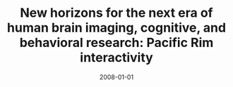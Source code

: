 ---
title: "New horizons for the next era of human brain imaging, cognitive, and behavioral research: Pacific Rim interactivity"
date: 2008-01-01
authors_string: J. Horn, Peter Bandettini, K. Cheng, C. Egan, V. Stenger, S. Strother, A. Toga
authors:
   - J. Horn
   - Peter Bandettini
   - K. Cheng
   - C. Egan
   - V. Stenger
   - S. Strother
   - A. Toga
author_ids:
   - peter_bandettini
   - megan_spurney
journal: 'Brain Imaging and Behavior'
volume: 2
issue: 
pages: 227-363
book_title: ''
publisher: ''
abstract: ''
project_id: 
paper_url: 
doi: 
data_loc: ''
code_loc: ''
file: '/assets/publications//assets/publications/'
file_name: '/assets/publications/'
type: journal_article
pub_str: ' (2008) Brain Imaging and Behavior 2: 227-363'
layout: publication 
---